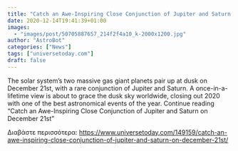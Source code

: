 ```yaml
---
title: "Catch an Awe-Inspiring Close Conjunction of Jupiter and Saturn on December 21st"
date: 2020-12-14T19:41:39+01:00
images:
  - "images/post/50705887657_214f2f4a10_k-2000x1200.jpg"
author: "AstroBot"
categories: ["News"]
tags: ["universetoday.com"]
draft: false
---
```


The solar system’s two massive gas giant planets pair up at dusk on December 21st, with a rare conjunction of Jupiter and Saturn. A once-in-a-lifetime view is about to grace the dusk sky worldwide, closing out 2020 with one of the best astronomical events of the year. Continue reading “Catch an Awe-Inspiring Close Conjunction of Jupiter and Saturn on December 21st” 

Διαβάστε περισσότερα: https://www.universetoday.com/149159/catch-an-awe-inspiring-close-conjunction-of-jupiter-and-saturn-on-december-21st/
